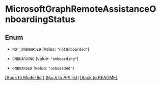 # MicrosoftGraphRemoteAssistanceOnboardingStatus

## Enum


* `NOT_ONBOARDED` (value: `"notOnboarded"`)

* `ONBOARDING` (value: `"onboarding"`)

* `ONBOARDED` (value: `"onboarded"`)


[[Back to Model list]](../README.md#documentation-for-models) [[Back to API list]](../README.md#documentation-for-api-endpoints) [[Back to README]](../README.md)


